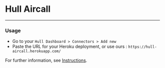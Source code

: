 # Hull Aircall

---

### Usage

- Go to your `Hull Dashboard > Connectors > Add new`
- Paste the URL for your Heroku deployment, or use ours : `https://hull-aircall.herokuapp.com/`

For further information, see [Instructions](/assets/README.md).
